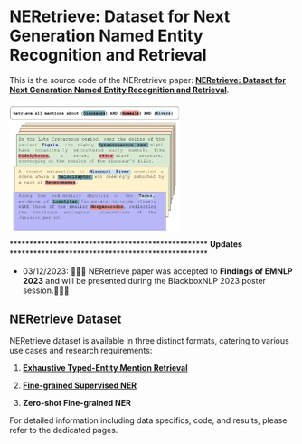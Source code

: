 # NERetrieve: Dataset for Next Generation Named Entity Recognition and Retrieval



This is the source code of the NERretrieve paper:  [**NERetrieve: Dataset for Next Generation Named Entity Recognition and Retrieval**]([https://arxiv.org/abs/2105.07464](https://arxiv.org/abs/2310.14282)).


<img src="./assets/NERetrieve_IR_river.svg" width="60%" align="center"/>

\*\*\*\*\*\*\*\*\*\*\*\*\*\*\*\*\*\*\*\*\*\*\*\*\*\*\*\*\*\*\*\*\*\*\*\*\*\*\*\*\*\*\*\*\*\*\*\*\*\* **Updates** \*\*\*\*\*\*\*\*\*\*\*\*\*\*\*\*\*\*\*\*\*\*\*\*\*\*\*\*\*\*\*\*\*\*\*\*\*\*\*\*\*\*\*\*\*\*\*\*\*\*

- 03/12/2023: 🎉🎉🎉 NERetrieve paper was accepted to **Findings of EMNLP 2023** and will be presented during the BlackboxNLP 2023
 poster session.🎉🎉🎉 

## NERetrieve Dataset

NERetrieve dataset is available in three distinct formats, catering to various use cases and research requirements:

1. [**Exhaustive Typed-Entity Mention Retrieval**](/Retrieval/IR_readme.md)

2. [**Fine-grained Supervised NER**](/supervised_NER/sup_readme.md)

3. **Zero-shot Fine-grained NER**

For detailed information including data specifics, code, and results, please refer to the dedicated pages.
